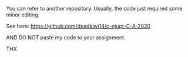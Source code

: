 You can refer to another repository.
Usually, the code just required some minor editing.

See here:
https://github.com/deadkiwi14/c-njupt-C-A-2020

AND DO NOT paste my code to your assignment.

THX
